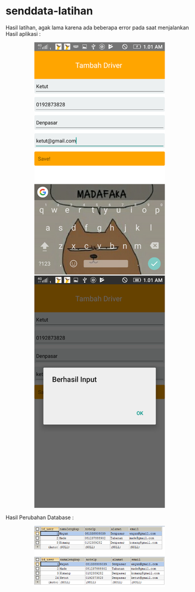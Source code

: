 # senddata-latihan
Hasil latihan, agak lama karena ada beberapa error pada saat menjalankan
Hasil aplikasi :
<p align="center">
  <img src="/src/1.png" width="350"/>
  <img src="/src/2.png" width="350"/>
</p>
Hasil Perubahan Database :
<p align="center">
  <img src="/src/db-1.PNG" width="350"/>
  <img src="/src/db-2.PNG" width="350"/>
</p>

